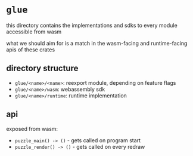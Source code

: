 # `glue`

this directory contains the implementations and sdks to every module accessible from wasm

what we should aim for is a match in the wasm-facing and runtime-facing apis of these crates

## directory structure

- `glue/<name>/<name>`: reexport module, depending on feature flags
- `glue/<name>/wasm`: webassembly sdk
- `glue/<name>/runtime`: runtime implementation

## api

exposed from wasm:

- `puzzle_main() -> ()` - gets called on program start
- `puzzle_render() -> ()` - gets called on every redraw
